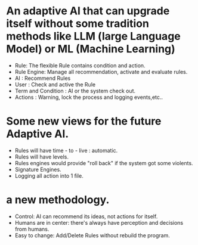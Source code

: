 # An adaptive AI that can upgrade itself without some tradition methods like LLM (large Language Model) or ML (Machine Learning)

+ Rule: The flexible Rule contains condition and action.
+ Rule Engine: Manage all recommendation, activate and evaluate rules.
+ AI : Recommend Rules
+ User : Check and active the Rule
+ Term and Condition : AI or the system check out.
+ Actions : Warning, lock the process and logging events,etc..

# Some new views for the future Adaptive AI. 

+ Rules will have time - to - live : automatic.
+ Rules will have levels.
+ Rules engines would provide "roll back" if the system got some violents.
+ Signature Engines.
+ Logging all action into 1 file.

# a new methodology. 
+ Control: AI can recommend its ideas, not actions for itself.
+ Humans are in center: there's always have perception and decisions from humans.
+ Easy to change: Add/Delete Rules without rebuild the program. 

